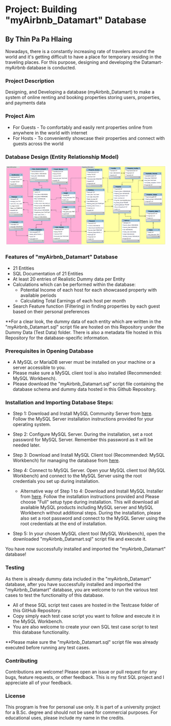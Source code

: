 # Project: Building "myAirbnb_Datamart" Database
## By Thin Pa Pa Hlaing

Nowadays, there is a constantly increasing rate of travelers around the world and it's getting difficult to have a place for temporary residing in the traveling places. For this purpose, designing and developing the Datamart-myAirbnb database is conducted.

### Project Description
Designing, and Developing a database (myAirbnb_Datamart) to make a system of online renting and booking properties storing users, properties, and payments data

### Project Aim
* For Guests - To comfortably and easily rent properties online from anywhere in the world with internet 
* For Hosts - To conveniently showcase their properties and connect with guests across the world

### Database Design (Entity Relationship Model)
![Image](https://github.com/thinpapahlaing/myAirbnb_Datamart/blob/main/Entity%20Relationship%20Model.png)

### Features of "myAirbnb_Datamart" Database
* 21 Entities
* SQL Documentation of 21 Entities
* At least 20 entries of Realistic Dummy data per Entity
* Calculations which can be performed within the database:
    * Potential Income of each host for each showcased property with available periods
    * Calculating Total Earnings of each host per month
* Search Feature function (Filtering) in finding properties by each guest based on their personal preferences

**For a clear look, the dummy data of each entity which are written in the "myAirbnb_Datamart.sql" script file are hosted on this Repository under the Dummy Data (Test Data) folder. There is also a metadata file hosted in this Repository for the database-specific information.

### Prerequisites in Opening Database
* A MySQL or MariaDB server must be installed on your machine or a server accessible to you.
* Please make sure a MySQL client tool is also installed (Recommended: MySQL Workbench).
* Please download the "myAirbnb_Datamart.sql" script file containing the database schema and dummy data hosted in this Github Repository.

### Installation and Importing Database Steps:
* Step 1: Download and Install MySQL Community Server from [here](https://dev.mysql.com/downloads/mysql/). Follow the MySQL Server installation instructions provided for your operating system.

* Step 2: Configure MySQL Server. During the installation, set a root password for MySQL Server. Remember this password as it will be needed later.

* Step 3: Download and Install MySQL Client tool (Recommended: MySQL Workbench) for managing the database from [here](https://dev.mysql.com/downloads/workbench/).
  
* Step 4: Connect to MySQL Server. Open your MySQL client tool (MySQL Workbench) and connect to the MySQL Server using the root credentials you set up during installation.

   * Alternative way of Step 1 to 4: Download and Install MySQL Installer from [here](https://dev.mysql.com/downloads/installer/). Follow the installation instructions provided and Please choose "Full" setup type during installation. This will download all available MySQL products including MySQL server and MySQL Workbench without additional steps. During the installation, please also set a root password and connect to the MySQL Server using the root credentials at the end of installation.

* Step 5: In your chosen MySQL client tool (MySQL Workbench), open the downloaded "myAirbnb_Datamart.sql" script file and execute it.

You have now successfully installed and imported the "myAirbnb_Datamart" database!

### Testing
As there is already dummy data included in the "myAirbnb_Datamart" database, after you have successfully installed and imported the "myAirbnb_Datamart" database, you are welcome to run the various test cases to test the functionality of this database. 
* All of these SQL script test cases are hosted in the Testcase folder of this GitHub Repository.
* Copy simply each test case script you want to follow and execute it in the MySQL Workbench.
* You are also welcome to create your own SQL test case script to test this database functionality.

**Please make sure the "myAirbnb_Datamart.sql" script file was already executed before running any test cases. 

### Contributing
Contributions are welcome! Please open an issue or pull request for any bugs, feature requests, or other feedback. This is my first SQL project and I appreciate all of your feedback.

### License
This program is free for personal use only. It is part of a university project for a B.Sc. degree and should not be used for commercial purposes. For educational uses, please include my name in the credits.



